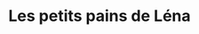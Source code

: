 ---
title: "Les petits pains de Léna"
url: /lisle-despagnac/les-petits-pains-de-lena/
shop: boulangerie
---